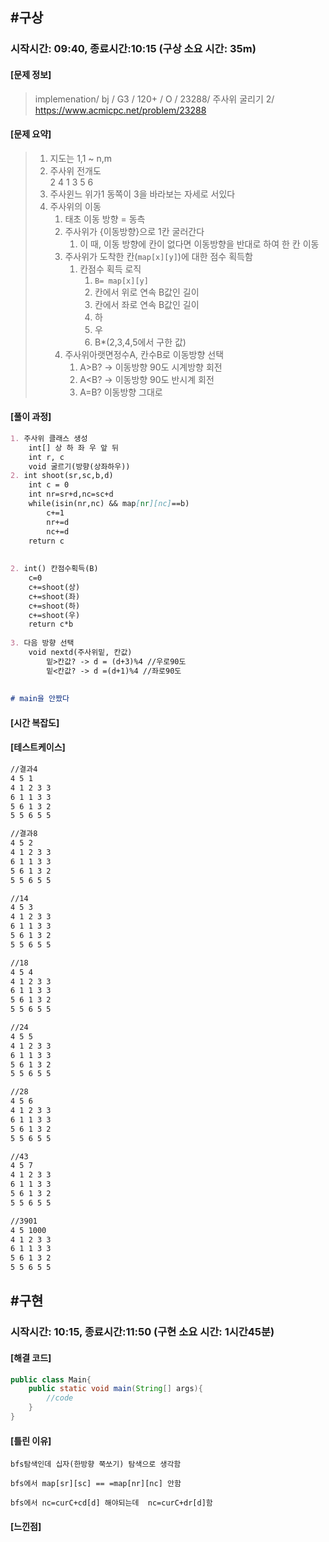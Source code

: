 

## #구상

### 시작시간: 09:40, 종료시간:10:15 (구상 소요 시간: 35m)



#### [문제 정보]

>  implemenation/ bj / G3 / 120+ / O / 23288/ 주사위 굴리기 2/ https://www.acmicpc.net/problem/23288
>
>  

#### [문제 요약] 

> 1. 지도는 1,1 ~ n,m
> 2. 주사위 전개도   
>         2
>    4   1  3
>         5
>         6
> 3. 주사윈느 위가1 동쪽이 3을 바라보는 자세로 서있다
> 4. 주사위의 이동
>    1. 태초 이동 방향 = 동측
>    2. 주사위가 {이동방향}으로 1칸 굴러간다
>       1. 이 때, 이동 방향에 칸이 없다면 이동방향을 반대로 하여 한 칸 이동
>    3. 주사위가 도착한 칸(`map[x][y]`)에 대한 점수 획득함
>       1. 칸점수 획득 로직
>          1. `B= map[x][y]`
>          2. 칸에서 위로 연속 B값인 길이
>          3. 칸에서 좌로 연속 B값인 길이
>          4. 하
>          5. 우
>          6. B*(2,3,4,5에서 구한 값)
>    4. 주사위아랫면정수A, 칸수B로 이동방향 선택
>       1. A>B? -> 이동방향 90도 시계방향 회전
>       2. A<B? -> 이동방향 90도 반시계 회전
>       3. A=B? 이동방향 그대로

#### [풀이 과정]

```markdown
1. 주사위 클래스 생성
	int[] 상 하 좌 우 앞 뒤
	int r, c
	void 굴르기(방향(상좌하우))
2. int shoot(sr,sc,b,d)
	int c = 0
	int nr=sr+d,nc=sc+d
	while(isin(nr,nc) && map[nr][nc]==b)
		c+=1
		nr+=d
		nc+=d
	return c
		
	
2. int() 칸점수획득(B)
	c=0
	c+=shoot(상)
	c+=shoot(좌)
	c+=shoot(하)
	c+=shoot(우)
	return c*b
	
3. 다음 방향 선택
	void nextd(주사위밑, 칸값)
		밑>칸값? -> d = (d+3)%4 //우로90도
		밑<칸값? -> d =(d+1)%4 //좌로90도
		
		
# main을 안짰다
```





#### [시간 복잡도]

#### [테스트케이스]

```markdown
//결과4
4 5 1
4 1 2 3 3
6 1 1 3 3
5 6 1 3 2
5 5 6 5 5

//결과8
4 5 2
4 1 2 3 3
6 1 1 3 3
5 6 1 3 2
5 5 6 5 5

//14
4 5 3
4 1 2 3 3
6 1 1 3 3
5 6 1 3 2
5 5 6 5 5

//18
4 5 4
4 1 2 3 3
6 1 1 3 3
5 6 1 3 2
5 5 6 5 5

//24
4 5 5
4 1 2 3 3
6 1 1 3 3
5 6 1 3 2
5 5 6 5 5

//28
4 5 6
4 1 2 3 3
6 1 1 3 3
5 6 1 3 2
5 5 6 5 5

//43
4 5 7
4 1 2 3 3
6 1 1 3 3
5 6 1 3 2
5 5 6 5 5

//3901
4 5 1000
4 1 2 3 3
6 1 1 3 3
5 6 1 3 2
5 5 6 5 5
```



## #구현

### 시작시간: 10:15, 종료시간:11:50 (구현 소요 시간: 1시간45분)



#### [해결 코드] 

```java
public class Main{
    public static void main(String[] args){
        //code
    }
}
```





#### [틀린 이유]

`bfs탐색인데 십자(한방향 쭉쏘기) 탐색으로 생각함`

`bfs에서 map[sr][sc] == =map[nr][nc] 안함`

`bfs에서 nc=curC+cd[d] 해야되는데  nc=curC+dr[d]함`



#### [느낀점]

